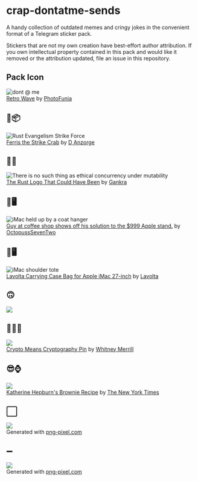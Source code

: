 # crap-dontatme-sends
A handy collection of outdated memes and cringy jokes in the convenient format of a Telegram sticker pack.

Stickers that are not my own creation have best-effort author attribution. If you own intellectual property contained in this pack and would like it removed or the attribution updated, file an issue in this repository.

## Pack Icon
![](icon.png "dont @ me")  
[Retro Wave](https://photofunia.com/categories/lab/retro-wave) by [PhotoFunia](https://photofunia.com/)

## 🦀📦
![](rust-evangelism-strike-force.png "Rust Evangelism Strike Force")  
[Ferris the Strike Crab](https://redd.it/8y13ug) by [D Anzorge](https://dee.underscore.world/)

## 🦀💨
![](no-ethical-concurrency.png "There is no such thing as ethical concurrency under mutability")  
[The Rust Logo That Could Have Been](https://twitter.com/Gankra_/status/1261297880297615362) by [Gankra](https://gankra.github.io/)

## 🤔🖥
![](imac-hanger.png "iMac held up by a coat hanger")  
[Guy at coffee shop shows off his solution to the $999 Apple stand.](https://imgur.com/gallery/YccffgO) by [OctopussSevenTwo](https://imgur.com/user/OctopussSevenTwo)

## 👜🖥
![](imac-tote.png "iMac shoulder tote")  
[Lavolta Carrying Case Bag for Apple iMac 27-inch](https://www.amazon.com/gp/product/B01DYHDQNI/) by [Lavolta](http://lavolta.co.uk/index.html)

## 🙃
![](thanks-i-hate-it.png)  

## 🔐❌💲
![](crypto-means-cryptography.png)  
[Crypto Means Cryptography Pin](https://twitter.com/wbm312/status/1006369908676952064) by [Whitney Merrill](https://whitneymerrill.com/)

## 😎⌚️
![](cool-for-a-few-minutes.png)  
[Katherine Hepburn's Brownie Recipe](https://www.facebook.com/nytimes/videos/1601644973213297/) by [The New York Times](https://www.nytimes.com/)

## ⬜️
![](blank-vertical.png)  
Generated with [png-pixel.com](http://png-pixel.com/)

## ➖
![](blank-horizontal.png)  
Generated with [png-pixel.com](http://png-pixel.com/)
